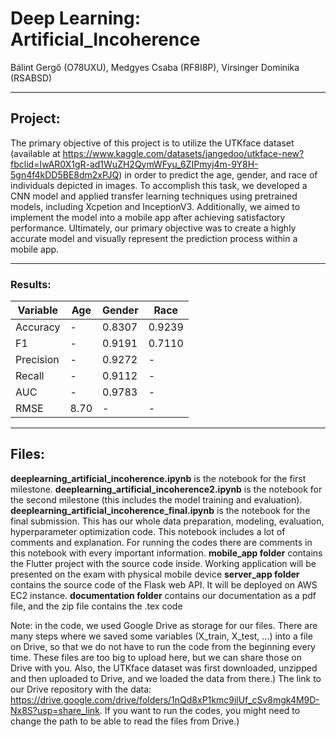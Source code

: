 # Deep Learning: Artificial_Incoherence

Bálint Gergő (O78UXU), Medgyes Csaba (RF8I8P), Virsinger Dominika (RSABSD)

---
 
 ## Project:
The primary objective of this project is to utilize the UTKface dataset (available at https://www.kaggle.com/datasets/jangedoo/utkface-new?fbclid=IwAR0X1gR-ad1WuZH2QymWFyu_6ZIPmyj4m-9Y8H-5gn4f4kDD5BE8dm2xPJQ) in order to predict the age, gender, and race of individuals depicted in images. To accomplish this task, we developed a CNN model and applied transfer learning techniques using pretrained models, including Xcpetion and InceptionV3. Additionally, we aimed to implement the model into a mobile app after achieving satisfactory performance. Ultimately, our primary objective was to create a highly accurate model and visually represent the prediction process within a mobile app.

---

### Results:

| Variable	| Age	| Gender	| Race |
| --- |	--- | --- |	--- |
| Accuracy	| -	| 0.8307 |	0.9239 |
| F1	| - |	0.9191	| 0.7110 |
| Precision	| - |	0.9272	| - |
| Recall	| - |	0.9112 |	- |
| AUC	| - |	0.9783 |	- |
| RMSE	| 8.70	| -	 | - |

---
  
 ## Files:
**deeplearning_artificial_incoherence.ipynb** is the notebook for the first milestone.
**deeplearning_artificial_incoherence2.ipynb** is the notebook for the second milestone (this includes the model training and evaluation).
**deeplearning_artificial_incoherence_final.ipynb** is the notebook for the final submission. This has our whole data preparation, modeling, evaluation, hyperparameter optimization code. This notebook includes a lot of comments and explanation. For running the codes there are comments in this notebook with every important information.
**mobile_app folder** contains the Flutter project with the source code inside. Working application will be presented on the exam with physical mobile device
**server_app folder** contains the source code of the Flask web API. It will be deployed on AWS EC2 instance.
**documentation folder** contains our documentation as a pdf file, and the zip file contains the .tex code
  
Note: in the code, we used Google Drive as storage for our files. There are many steps where we saved some variables (X_train, X_test, ...) into a file on Drive, so that we do not have to run the code from the beginning every time. These files are too big to upload here, but we can share those on Drive      with you. Also, the UTKface dataset was first downloaded, unzipped and then uploaded to Drive, and we loaded the data from there.) The link to our Drive repository with the data: https://drive.google.com/drive/folders/1nQd8xP1kmc9ilUf_cSv8mgk4M9D-Nx8S?usp=share_link. If you want to run the codes, you might need to change the path to be able to read the files from Drive.)
